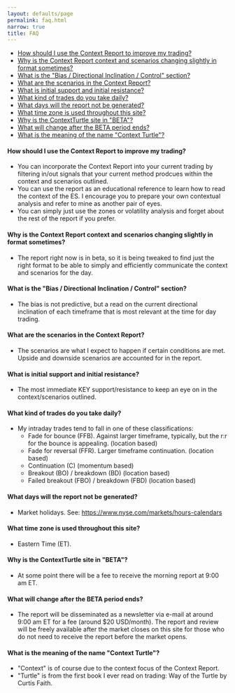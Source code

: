 ```yaml
---
layout: defaults/page
permalink: faq.html
narrow: true
title: FAQ
---
```


- [How should I use the Context Report to improve my trading?](#how-should-i-use-the-context-report-to-improve-my-trading)
- [Why is the Context Report context and scenarios changing slightly in format sometimes?](#why-is-the-context-report-context-and-scenarios-changing-slightly-in-format-sometimes)
- [What is the "Bias / Directional Inclination / Control" section?](#what-is-the-bias--directional-inclination--control-section)
- [What are the scenarios in the Context Report?](#what-are-the-scenarios-in-the-context-report)
- [What is initial support and initial resistance?](#what-is-initial-support-and-initial-resistance)
- [What kind of trades do you take daily?](#what-kind-of-trades-do-you-take-daily)
- [What days will the report not be generated?](#what-days-will-the-report-not-be-generated)
- [What time zone is used throughout this site?](#what-time-zone-is-used-throughout-this-site)
- [Why is the ContextTurtle site in "BETA"?](#why-is-the-contextturtle-site-in-beta)
- [What will change after the BETA period ends?](#what-will-change-after-the-beta-period-ends)
- [What is the meaning of the name "Context Turtle"?](#what-is-the-meaning-of-the-name-context-turtle)

#### How should I use the Context Report to improve my trading?
  * You can incorporate the Context Report into your current trading by filtering in/out signals that your current method prodcues within the context and scenarios outlined.
  * You can use the report as an educational reference to learn how to read the context of the ES. I encourage you to prepare your own contextual analysis and refer to mine as another pair of eyes.
  * You can simply just use the zones or volatility analysis and forget about the rest of the report if you prefer.

#### Why is the Context Report context and scenarios changing slightly in format sometimes?
  * The report right now is in beta, so it is being tweaked to find just the right format to be able to simply and efficiently communicate the context and scenarios for the day.

#### What is the "Bias / Directional Inclination / Control" section?
  * The bias is not predictive, but a read on the current directional inclination of each timeframe that is most relevant at the time for day trading.

#### What are the scenarios in the Context Report?
  * The scenarios are what I expect to happen if certain conditions are met. Upside and downside scenarios are accounted for in the report.

#### What is initial support and initial resistance?
  * The most immediate KEY support/resistance to keep an eye on in the context/scenarios outlined.

#### What kind of trades do you take daily?
  * My intraday trades tend to fall in one of these classifications:
    * Fade for bounce (FFB). Against larger timeframe, typically, but the r:r for the bounce is appealing. (location based)
    * Fade for reversal (FFR). Larger timeframe continuation. (location based)
    * Continuation (C) (momentum based)
    * Breakout (BO) / breakdown (BD) (location based)
    * Failed breakout (FBO) / breakdown (FBD) (location based)

#### What days will the report not be generated?
  * Market holidays. See: https://www.nyse.com/markets/hours-calendars

#### What time zone is used throughout this site?
  * Eastern Time (ET).

#### Why is the ContextTurtle site in "BETA"?
  * At some point there will be a fee to receive the morning report at 9:00 am ET. 

#### What will change after the BETA period ends?
  * The report will be disseminated as a newsletter via e-mail at around 9:00 am ET for a fee (around $20 USD/month). The report and review will be freely available after the market closes on this site for those who do not need to receive the report before the market opens.

#### What is the meaning of the name "Context Turtle"?
  * "Context" is of course due to the context focus of the Context Report.
  * "Turtle" is from the first book I ever read on trading: Way of the Turtle by Curtis Faith.